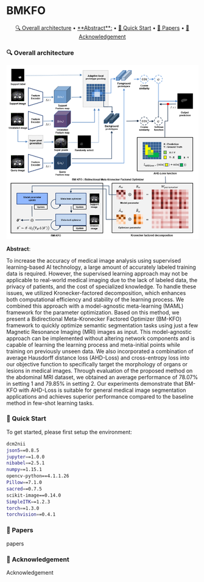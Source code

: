 # BMKFO

<p align="center">
    <a href="#-Overall-architecture"> 🔍 Overall architecture</a> •
    <a href="#-Abstract">**Abstract**:</a> •
    <a href="#-Quick-Start"> 🛵 Quick Start</a> •
    <a href="#-Papers"> 📜 Papers</a> •
    <a href="#-Acknowledgement">🙏Acknowledgement</a>
</p>

### 🔍 Overall architecture

![](./images/Overall_architecture.png)

**Abstract**:

To increase the accuracy of medical image analysis using supervised learning-based AI technology, a large amount of accurately labeled training data is required.
However, the supervised learning approach may not be applicable to real-world medical imaging due to the lack of labeled data, the privacy of patients, and the cost of specialized knowledge.
To handle these issues, we utilized Kronecker-factored decomposition, which enhances both computational efficiency and stability of the learning process. 
We combined this approach with a model-agnostic meta-learning (MAML) framework for the parameter optimization.
Based on this method, we present a Bidirectional Meta-Kronecker Factored Optimizer (BM-KFO) framework to quickly optimize semantic segmentation tasks using just a few Magnetic Resonance Imaging (MRI) images as input.
This model-agnostic approach can be implemented without altering network components and is capable of learning the learning process and meta-initial points while training on previously unseen data.
We also incorporated a combination of average Hausdorff distance loss (AHD-Loss) and cross-entropy loss into our objective function to specifically target the morphology of organs or lesions in medical images.
Through evaluation of the proposed method on the abdominal MRI dataset, we obtained an average performance of 78.07\% in setting 1 and 79.85\% in setting 2.
Our experiments demonstrate that BM-KFO with AHD-Loss is suitable for general medical image segmentation applications and achieves superior performance compared to the baseline method in few-shot learning tasks.

### 🛵 Quick Start

To get started, please first setup the environment:

```bash
dcm2nii
json5==0.8.5
jupyter==1.0.0
nibabel==2.5.1
numpy==1.15.1
opencv-python==4.1.1.26
Pillow==7.1.0 
sacred==0.7.5
scikit-image==0.14.0
SimpleITK==1.2.3
torch==1.3.0
torchvision==0.4.1
```
### 📜 Papers

papers

### 🙏 Acknowledgement

Acknowledgement
